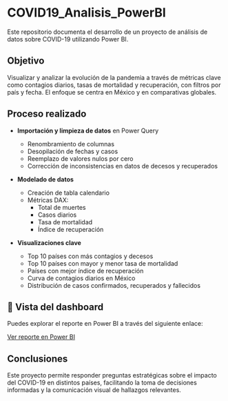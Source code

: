 # COVID19_Analisis_PowerBI

Este repositorio documenta el desarrollo de un proyecto de análisis de datos sobre COVID-19 utilizando Power BI.

## Objetivo

Visualizar y analizar la evolución de la pandemia a través de métricas clave como contagios diarios, tasas de mortalidad y recuperación, con filtros por país y fecha. El enfoque se centra en México y en comparativas globales.

## Proceso realizado

- **Importación y limpieza de datos** en Power Query
  - Renombramiento de columnas
  - Desopilación de fechas y casos
  - Reemplazo de valores nulos por cero
  - Corrección de inconsistencias en datos de decesos y recuperados

- **Modelado de datos**
  - Creación de tabla calendario
  - Métricas DAX:
    - Total de muertes
    - Casos diarios
    - Tasa de mortalidad
    - Índice de recuperación

- **Visualizaciones clave**
  - Top 10 países con más contagios y decesos
  - Top 10 países con mayor y menor tasa de mortalidad
  - Países con mejor índice de recuperación
  - Curva de contagios diarios en México
  - Distribución de casos confirmados, recuperados y fallecidos

## 🔗 Vista del dashboard

Puedes explorar el reporte en Power BI a través del siguiente enlace:

[Ver reporte en Power BI](https://app.powerbi.com/links/pYG-ej7T_X?ctid=a9e17f9e-90be-41d0-84eb-6a48ebe9fec0&pbi_source=linkShare&bookmarkGuid=36dfb0f8-bea6-4925-a4f1-f087eff66f86)

## Conclusiones

Este proyecto permite responder preguntas estratégicas sobre el impacto del COVID-19 en distintos países, facilitando la toma de decisiones informadas y la comunicación visual de hallazgos relevantes.

